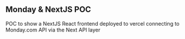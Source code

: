 ## Monday & NextJS POC

POC to show a NextJS React frontend deployed to vercel connecting to Monday.com API via the Next API layer